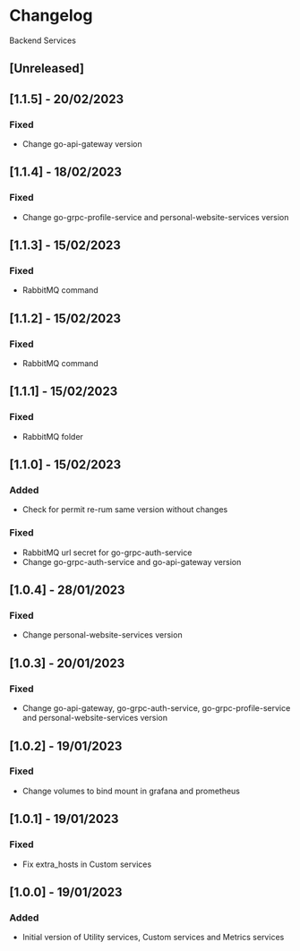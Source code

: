 # Changelog
Backend Services

## [Unreleased]

## [1.1.5] - 20/02/2023
### Fixed
- Change go-api-gateway version

## [1.1.4] - 18/02/2023
### Fixed
- Change  go-grpc-profile-service and personal-website-services version

## [1.1.3] - 15/02/2023
### Fixed
- RabbitMQ command

## [1.1.2] - 15/02/2023
### Fixed
- RabbitMQ command

## [1.1.1] - 15/02/2023
### Fixed
- RabbitMQ folder

## [1.1.0] - 15/02/2023
### Added
- Check for permit re-rum same version without changes
### Fixed
- RabbitMQ url secret for go-grpc-auth-service
- Change go-grpc-auth-service and go-api-gateway version

## [1.0.4] - 28/01/2023
### Fixed
- Change personal-website-services version

## [1.0.3] - 20/01/2023
### Fixed
- Change go-api-gateway, go-grpc-auth-service, go-grpc-profile-service and personal-website-services version

## [1.0.2] - 19/01/2023
### Fixed
- Change volumes to bind mount in grafana and prometheus

## [1.0.1] - 19/01/2023
### Fixed
- Fix extra_hosts in Custom services

## [1.0.0] - 19/01/2023
### Added
- Initial version of Utility services, Custom services and Metrics services

